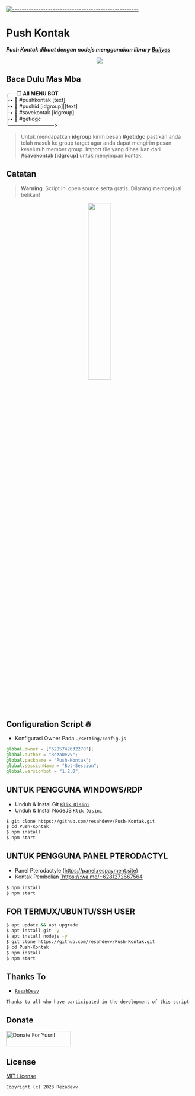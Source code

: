 [![-----------------------------------------------------](https://raw.githubusercontent.com/andreasbm/readme/master/assets/lines/colored.png)](#table-of-contents)
# Push Kontak

***Push Kontak dibuat dengan nodejs menggunakan library [Bailyes](https://github.com/WhiskeySockets/Baileys)***

<p align="center">
<img width="" src="https://img.shields.io/github/repo-size/resahdevv/Push-Kontak?color=green&label=Repo%20Size&style=for-the-badge&logo=appveyor">
</p>

## Baca Dulu Mas Mba
╭──❒ <b>All MENU BOT</b><br>
├• 📌 #pushkontak [text]<br>
├• 📌 #pushid [idgroup]|[text]<br>
├• 📌 #savekontak [idgroup]<br>
├• 📌 #getidgc<br>
└────────────><br>
> Untuk mendapatkan <b>idgroup</b> kirim pesan <b>#getidgc</b> pastikan anda telah masuk ke group target agar anda dapat mengirim pesan keseluruh member group. Import file yang dihasilkan dari <b>#savekontak [idgroup]</b> untuk menyimpan kontak.




## Catatan
> **Warning**: Script ini open source serta gratis. Dilarang memperjual belikan!

<p align="center">
	<img src="https://telegra.ph/file/06ddb4aff84337f9b5b76.png" width="35%" style="margin-left: auto;margin-right: auto;display: block;">
</p>

## Configuration Script 🔥
- Konfigurasi Owner Pada ```./setting/config.js```

```ts
global.owner = ["6285742632270"];
global.author = "RezaDevv";
global.packname = "Push-Kontak";
global.sessionName = "Bot-Session";
global.versionbot = "1.2.0";
```

## UNTUK PENGGUNA WINDOWS/RDP

* Unduh & Instal Git [`Klik Disini`](https://git-scm.com/downloads)
* Unduh & Instal NodeJS [`Klik Disini`](https://nodejs.org/en/download)

```bash
$ git clone https://github.com/resahdevv/Push-Kontak.git
$ cd Push-Kontak
$ npm install
$ npm start
```

## UNTUK PENGGUNA PANEL PTERODACTYL

* Panel Pterodactyle
  (https://panel.respayment.site)
* Kontak Pembelian [`https://:wa.me/+6281272667564](https://wa.me/+6285742632270)

```bash
$ npm install
$ npm start
```
## FOR TERMUX/UBUNTU/SSH USER

```bash
$ apt update && apt upgrade
$ apt install git -y
$ apt install nodejs -y
$ git clone https://github.com/resahdevv/Push-Kontak.git
$ cd Push-Kontak
$ npm install
$ npm start
```

## Thanks To
* [`ResahDevv`](https://github.com/resahdevv)

```Thanks to all who have participated in the development of this script```

## Donate
<a href="https://saweria.co/rezadevv" target="_blank"><img src="https://user-images.githubusercontent.com/26188697/180601310-e82c63e4-412b-4c36-b7b5-7ba713c80380.png" alt="Donate For Yusril" height="41" width="174"></a>

## License
[MIT License](https://github.com/resahdevv/Push-Kontak/LICENSE)

```Copyright (c) 2023 Rezadevv```

